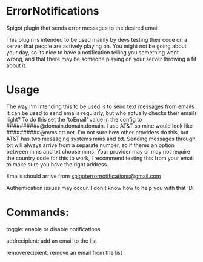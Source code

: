 # ErrorNotifications
Spigot plugin that sends error messages to the desired email.


This plugin is intended to be used mainly by devs testing their code on a server that people are actively playing on. You might not be going about your day, so its nice to have a notification telling you something went wrong, and that there may be someone playing on your server throwing a fit about it.

# Usage

The way I'm intending this to be used is to send text messages from emails. It can be used to send emails regularly, but who actually checks their emails right?
To do this set the 'toEmail' value in the config to ##########@domain.domain.domain. I use AT&T so mine would look like ##########@mms.att.net. I'm not sure how other providers do this, but AT&T has two messaging systems mms and txt. Sending messages through txt will always arrive from a separate number, so if theres an option between mms and txt choose mms. Your provider may or may not require the country code for this to work, I recommend testing this from your email to make sure you have the right address.

Emails should arrive from spigoterrornotifications@gmail.com

Authentication issues may occur. I don't know how to help you with that :D.


# Commands:

toggle: enable or disable notifications.

addrecipient: add an email to the list

removerecipient: remove an email from the list
